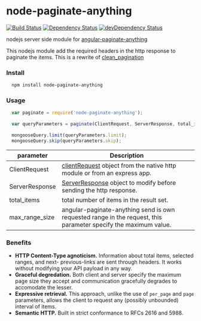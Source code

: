 node-paginate-anything
======================

[![Build Status](https://travis-ci.org/polo2ro/node-paginate-anything.svg?branch=master)](https://travis-ci.org/polo2ro/node-paginate-anything)
[![Dependency Status](https://david-dm.org/polo2ro/node-paginate-anything.svg)](https://david-dm.org/polo2ro/node-paginate-anything)
[![devDependency Status](https://david-dm.org/polo2ro/node-paginate-anything/dev-status.svg)](https://david-dm.org/polo2ro/node-paginate-anything#info=devDependencies)

nodejs server side module for [angular-paginate-anything](https://github.com/begriffs/angular-paginate-anything)

This nodejs module add the required headers in the http response to paginate the items. This is a rewrite of [clean_pagination](https://github.com/begriffs/clean_pagination)


### Install
```Bash
  npm install node-paginate-anything
```

### Usage

```JavaScript
  var paginate = require('node-paginate-anything');
  
  var queryParameters = paginate(ClientRequest, ServerResponse, total_items, max_range_size);
  
  mongooseQuery.limit(queryParameters.limit);
  mongooseQuery.skip(queryParameters.skip);
```



parameter      | Description
---------------|---------------
ClientRequest  | [clientRequest](http://nodejs.org/api/http.html#http_class_http_clientrequest) object from the native http module or from an express app. 
ServerResponse | [ServerResponse](http://nodejs.org/api/http.html#http_class_http_serverresponse) object to modify before sending the http response.
total_items    | total number of items in the result set.
max_range_size | angular-paginate-anything send is own requested range in the request, this parameter specify the maximum value.


### Benefits

* **HTTP Content-Type agnoticism.** Information about total items,
  selected ranges, and next- previous-links are sent through headers.
  It works without modifying your API payload in any way.
* **Graceful degredation.** Both client and server specify the maximum
  page size they accept and communication gracefully degrades to
  accomodate the lesser.
* **Expressive retrieval.** This approach, unlike the use of `per_page` and
  `page` parameters, allows the client to request any (possibly unbounded)
  interval of items.
* **Semantic HTTP.** Built in strict conformance to RFCs 2616 and 5988.

